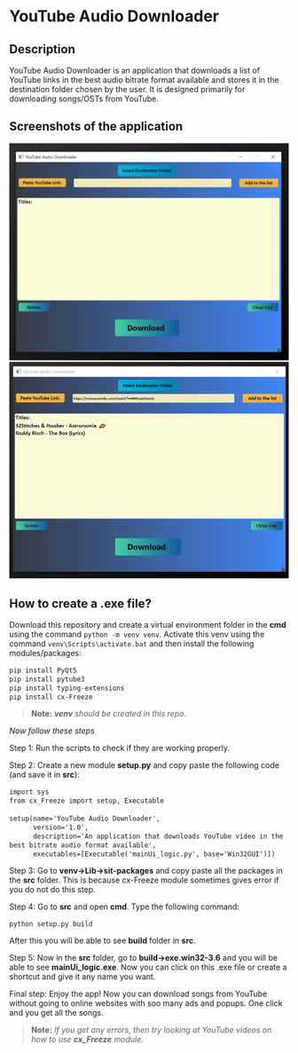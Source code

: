 ﻿# YouTube Audio Downloader
  
## Description
  YouTube Audio Downloader is an application that downloads a list of YouTube links in the best audio bitrate format available and stores it in the destination folder chosen by the user. It is designed primarily for downloading songs/OSTs from YouTube. 

## Screenshots of the application
![](screenshots/1.png)
![](screenshots/2.png)

## How to create a .exe file?
Download this repository and create a virtual environment folder in the **cmd** using the command ````python -m venv venv````. Activate this venv using the command ````venv\Scripts\activate.bat```` and then install the following modules/packages:
````
pip install PyQt5
pip install pytube3
pip install typing-extensions
pip install cx-Freeze
````
>**Note:** ***venv** should be created in this repo.*

*Now follow these steps*

Step 1: Run the scripts to check if they are working properly.

Step 2: Create a new module **setup.py** and copy paste the following code (and save it in **src**):

````
import sys
from cx_Freeze import setup, Executable

setup(name='YouTube Audio Downloader',
      version='1.0',
      description='An application that downloads YouTube video in the best bitrate audio format available',
      executables=[Executable('mainUi_logic.py', base='Win32GUI')])
````

Step 3: Go to **venv->Lib->sit-packages** and copy paste all the packages in the **src** folder. This is because cx-Freeze module sometimes gives error if you do not do this step. 

Step 4: Go to **src** and open **cmd**. Type the following command:
````
python setup.py build
````
After this you will be able to see **build** folder in **src**. 

Step 5: Now in the **src** folder, go to **build->exe.win32-3.6** and you will be able to see **mainUi_logic.exe**.
Now you can click on this .exe file or create a shortcut and give it 
any name you want.

Final step: Enjoy the app! Now you can download songs from YouTube without going to online websites with soo many ads and popups. One click and you get all the songs.

>**Note:** *If you get any errors, then try looking at YouTube videos on how to use **cx_Freeze** module.*
